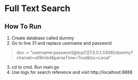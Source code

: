 # Full Text Search
## How To Run
1. Create database called dummy
2. Go to line 31 and replace username and password 
>dsn := "username:password@tcp(127.0.0.1:3306)/dummy?charset=utf8mb4&parseTime=True&loc=Local"
3. cd to cmd. Run main.go
4. Use logs for search reference and visit http://localhost:8888